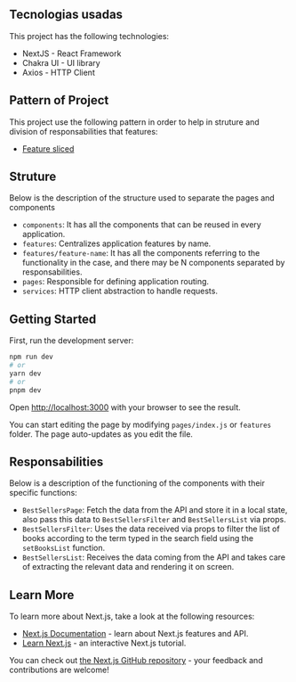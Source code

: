 ## Tecnologias usadas

This project has the following technologies:

- NextJS - React Framework
- Chakra UI - UI library
- Axios - HTTP Client

## Pattern of Project

This project use the following pattern in order to help in struture and division of responsabilities that features:

- [Feature sliced](https://feature-sliced.design/docs)

## Struture

Below is the description of the structure used to separate the pages and components

- `components`: It has all the components that can be reused in every application.
- `features`: Centralizes application features by name.
- `features/feature-name`: It has all the components referring to the functionality in the case, and there may be N components separated by responsabilities.
- `pages`: Responsible for defining application routing.
- `services`: HTTP client abstraction to handle requests.

## Getting Started

First, run the development server:

```bash
npm run dev
# or
yarn dev
# or
pnpm dev
```

Open [http://localhost:3000](http://localhost:3000) with your browser to see the result.

You can start editing the page by modifying `pages/index.js` or `features` folder. The page auto-updates as you edit the file.

## Responsabilities

Below is a description of the functioning of the components with their specific functions:

- `BestSellersPage`: Fetch the data from the API and store it in a local state, also pass this data to `BestSellersFilter` and `BestSellersList` via props.
- `BestSellersFilter`: Uses the data received via props to filter the list of books according to the term typed in the search field using the `setBooksList` function.
- `BestSellersList`: Receives the data coming from the API and takes care of extracting the relevant data and rendering it on screen.
  
## Learn More

To learn more about Next.js, take a look at the following resources:

- [Next.js Documentation](https://nextjs.org/docs) - learn about Next.js features and API.
- [Learn Next.js](https://nextjs.org/learn) - an interactive Next.js tutorial.

You can check out [the Next.js GitHub repository](https://github.com/vercel/next.js/) - your feedback and contributions are welcome!